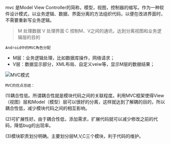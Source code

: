mvc 是Model View Controller的简称，模型，视图，控制器的缩写。作为一种软件设计模式，以业务逻辑、数据、界面分离的方法组织代码，以便在改进界面时，不需要重新写业务逻辑。

> M 处理数据 V 处理界面 C 控制M、V之间的通讯，达到分离视图和业务逻辑层的目的

`Android中的MVC角色分配`

* M层：业务逻辑处理，比如数据库操作，网络请求；
* V层：数据显示部分，XML布局、自定义veiw等，显示M层的数据结果；

![MVC模式](http://7xnrs2.com1.z0.glb.clouddn.com/mvc3.png)

`MVC的优点总结：`

(1)耦合性低。所谓耦合性就是模块代码之间的关联程度。利用MVC框架使得View（视图）层和Model（模型）层可以很好的分离，这样就达到了解耦的目的，所以耦合性低，减少模块代码之间的相互影响。

(2)可扩展性好。由于耦合性低，添加需求，扩展代码就可以减少修改之前的代码，降低bug的出现率。

(3)模块职责划分明确。主要划分层M,V,C三个模块，利于代码的维护。
